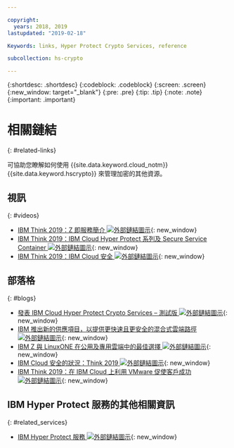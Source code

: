 ```yaml
---

copyright:
  years: 2018, 2019
lastupdated: "2019-02-18"

Keywords: links, Hyper Protect Crypto Services, reference

subcollection: hs-crypto

---
```


{:shortdesc: .shortdesc}
{:codeblock: .codeblock}
{:screen: .screen}
{:new_window: target="_blank"}
{:pre: .pre}
{:tip: .tip}
{:note: .note}
{:important: .important}

# 相關鏈結
{: #related-links}

可協助您瞭解如何使用 {{site.data.keyword.cloud_notm}} {{site.data.keyword.hscrypto}} 來管理加密的其他資源。

## 視訊
{: #videos}

- [IBM Think 2019：Z 即服務簡介 ![外部鏈結圖示](../../icons/launch-glyph.svg "外部鏈結圖示")](https://www.ibm.com/events/think/watch/replay/120157283/){: new_window}
- [IBM Think 2019：IBM Cloud Hyper Protect 系列及 Secure Service Container ![外部鏈結圖示](../../icons/launch-glyph.svg "外部鏈結圖示")](https://www.ibm.com/events/think/watch/replay/120171746/){: new_window}
- [IBM Think 2019：IBM Cloud 安全 ![外部鏈結圖示](../../icons/launch-glyph.svg "外部鏈結圖示")](https://www.ibm.com/events/think/watch/replay/120118486/){: new_window}

## 部落格
{: #blogs}

- [發表 IBM Cloud Hyper Protect Crypto Services – 測試版 ![外部鏈結圖示](../../icons/launch-glyph.svg "外部鏈結圖示")](https://www.ibm.com/blogs/bluemix/2019/01/announcing-ibm-cloud-hyper-protect-crypto-services-beta/){: new_window}
- [IBM 推出新的供應項目，以提供更快速且更安全的混合式雲端路徑 ![外部鏈結圖示](../../icons/launch-glyph.svg "外部鏈結圖示")](https://newsroom.ibm.com/2019-02-12-IBM-Unveils-New-Offerings-for-Faster-and-More-Secured-Path-to-Hybrid-Cloud){: new_window}
- [IBM Z 與 LinuxONE 在公用及專用雲端中的最佳選擇 ![外部鏈結圖示](../../icons/launch-glyph.svg "外部鏈結圖示")](https://www.ibm.com/blogs/systems/the-best-of-ibm-z-and-linuxone-in-the-public-and-private-cloud/){: new_window}
- [IBM Cloud 安全的狀況：Think 2019 ![外部鏈結圖示](../../icons/launch-glyph.svg "外部鏈結圖示")](https://www.ibm.com/blogs/bluemix/2019/02/cloud-security-right/){: new_window}
- [IBM Think 2019：在 IBM Cloud 上利用 VMware 促使客戶成功 ![外部鏈結圖示](../../icons/launch-glyph.svg "外部鏈結圖示")](https://www.ibm.com/blogs/bluemix/2019/02/security-innovation-and-choice-for-vmware-on-ibm-cloud/){: new_window}

## IBM Hyper Protect 服務的其他相關資訊
{: #related_services}

- [IBM Hyper Protect 服務 ![外部鏈結圖示](../../icons/launch-glyph.svg "外部鏈結圖示")](https://www.ibm.com/cloud/hyper-protect-services){: new_window}
